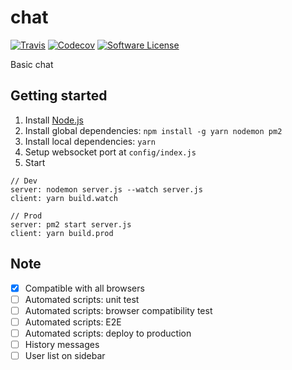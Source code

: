 # chat

[![Travis](https://img.shields.io/travis/nathaa/chat.svg)](https://travis-ci.org/nathaa/chat)
[![Codecov](https://img.shields.io/codecov/c/github/nathaa/chat.svg)](https://codecov.io/github/nathaa/chat)
[![Software License](https://img.shields.io/badge/license-MIT-brightgreen.svg)](LICENSE.md)

Basic chat

## Getting started

1. Install [Node.js](https://nodejs.org/en/)
2. Install global dependencies: `npm install -g yarn nodemon pm2`
2. Install local dependencies: `yarn`
3. Setup websocket port at `config/index.js`
4. Start

```
// Dev
server: nodemon server.js --watch server.js
client: yarn build.watch

// Prod
server: pm2 start server.js
client: yarn build.prod
```

## Note
- [x] Compatible with all browsers
- [ ] Automated scripts: unit test
- [ ] Automated scripts: browser compatibility test
- [ ] Automated scripts: E2E
- [ ] Automated scripts: deploy to production
- [ ] History messages
- [ ] User list on sidebar
